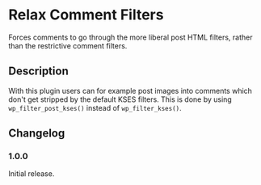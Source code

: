 # Relax Comment Filters

Forces comments to go through the more liberal post HTML filters, rather than the restrictive comment filters.


## Description

With this plugin users can for example post images into comments which don't get stripped by the default KSES filters. This is done by using `wp_filter_post_kses()` instead of `wp_filter_kses()`.


## Changelog

### 1.0.0

Initial release.